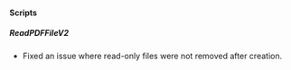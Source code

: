 #### Scripts
##### ReadPDFFileV2
- Fixed an issue where read-only files were not removed after creation.
